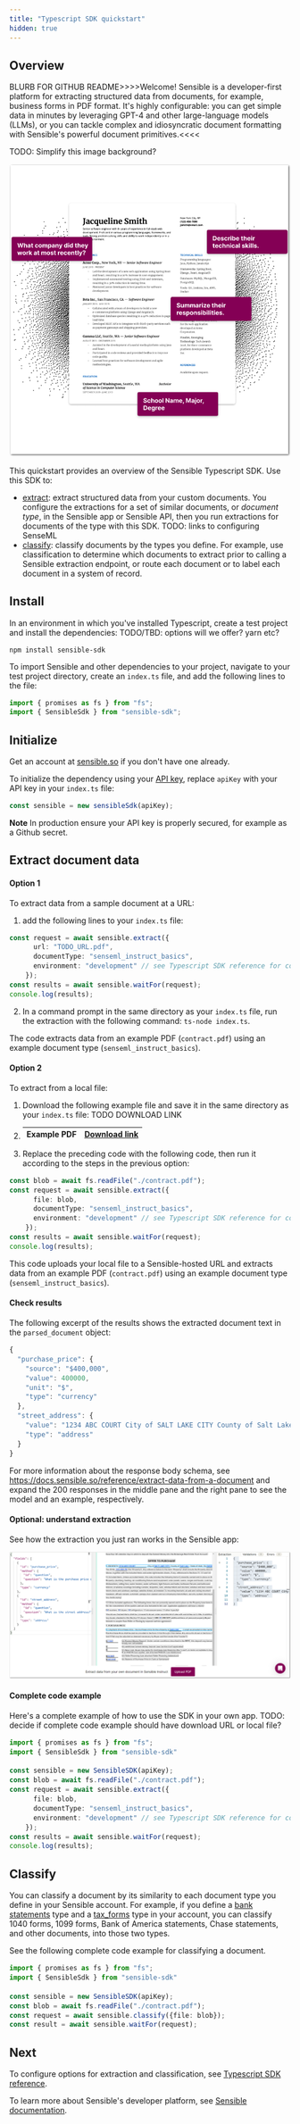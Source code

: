 ```yaml
---
title: "Typescript SDK quickstart"
hidden: true
---
```


## Overview

BLURB FOR GITHUB README>>>>Welcome! Sensible is a developer-first platform for extracting structured data from documents, for example, business forms in PDF format. It's highly configurable: you can get simple data in minutes by leveraging GPT-4 and other large-language models (LLMs), or you can tackle complex and idiosyncratic document formatting with Sensible's powerful document primitives.<<<<

TODO: Simplify this image background?

![Click to enlarge](https://raw.githubusercontent.com/sensible-hq/sensible-docs/main/readme-sync/assets/v0/images/final/intro_sdk.png)

This quickstart provides an overview of the Sensible Typescript SDK. Use this SDK to:

- [extract](doc:quickstart-typescript#extract-document-data): extract structured data from your custom documents. You configure the extractions for a set of similar documents, or *document type*, in the Sensible app or Sensible API, then you run extractions for documents of the type with this SDK. TODO: links to configuring SenseML
- [classify](doc:quickstart-typescript#classify): classify documents by the types you define. For example, use classification to determine which documents to extract prior to calling a Sensible extraction endpoint, or route each document or to label each document in a system of record.

## Install

In an environment in which you've installed Typescript, create a test project and install the dependencies:    TODO/TBD: options will we offer? yarn etc?

```shell
npm install sensible-sdk
```

To import Sensible and other dependencies to your project, navigate to your test project directory, create an `index.ts` file, and add the following lines to the file:

```typescript
import { promises as fs } from "fs";
import { SensibleSdk } from "sensible-sdk";
```

## Initialize

Get an account at [sensible.so](https://app.sensible.so/register) if you don't have one already.

To initialize the dependency using your [API key](https://app.sensible.so/account/?t=api_keys), replace `apiKey` with your API key in your `index.ts` file:

```typescript
const sensible = new sensibleSdk(apiKey);
```

**Note** In production ensure your API key is properly secured, for example as a Github secret.

## Extract document data

#### Option 1

To extract data from a sample document at a URL:

1. add the following lines to your `index.ts` file:

```typescript
const request = await sensible.extract({
      url: "TODO_URL.pdf",
      documentType: "senseml_instruct_basics",
      environment: "development" // see Typescript SDK reference for configuration options
    });
const results = await sensible.waitFor(request);
console.log(results);


```

2. In a command prompt in the same directory as your `index.ts` file, run the extraction with the following command: `ts-node index.ts`.

The code extracts data from an example PDF (`contract.pdf`) using an example document type (`senseml_instruct_basics`). 

#### Option 2

To extract from a local file: 

1.  Download the following example file and save it in the same directory as your `index.ts` file: TODO DOWNLOAD LINK

   

2. | Example PDF | [Download link](https://raw.githubusercontent.com/sensible-hq/sensible-docs/main/readme-sync/assets/v0/pdfs/TB_D.pdf) |
   | ----------- | ------------------------------------------------------------ |

3. Replace the preceding code with the following code, then run it according to the steps in the previous option:

```typescript
const blob = await fs.readFile("./contract.pdf");
const request = await sensible.extract({
      file: blob,
      documentType: "senseml_instruct_basics",
      environment: "development" // see Typescript SDK reference for configuration options
    });
const results = await sensible.waitFor(request);
console.log(results);
```

This code uploads your local file to a Sensible-hosted URL and extracts data from an example PDF (`contract.pdf`) using an example document type (`senseml_instruct_basics`). 

#### Check results

The following excerpt of the results shows the extracted document text in the `parsed_document` object:

```typescript
{
  "purchase_price": {
    "source": "$400,000",
    "value": 400000,
    "unit": "$",
    "type": "currency"
  },
  "street_address": {
    "value": "1234 ABC COURT City of SALT LAKE CITY County of Salt Lake -\nState of Utah, Zip 84108",
    "type": "address"
  }
}
```

For more information about the response body schema, see <https://docs.sensible.so/reference/extract-data-from-a-document> and expand the 200 responses in the middle pane and the right pane to see the model and an example, respectively.

#### Optional: understand extraction

See how the extraction you just ran works in the Sensible app:

![Click to enlarge](https://raw.githubusercontent.com/sensible-hq/sensible-docs/main/readme-sync/assets/v0/images/final/sdk_typescript_1.png)

#### Complete code example

Here's a complete example of how to use the SDK in your own app. TODO: decide if complete code example should have download URL or local file?

```typescript
import { promises as fs } from "fs";
import { SensibleSdk } from "sensible-sdk"

const sensible = new SensibleSDK(apiKey);
const blob = await fs.readFile("./contract.pdf");
const request = await sensible.extract({
      file: blob,
      documentType: "senseml_instruct_basics",
      environment: "development" // see Typescript SDK reference for configuration options
    });
const results = await sensible.waitFor(request);
console.log(results);
```



## Classify

You can classify a document by its similarity to each document type you define in your Sensible account. For example, if you define a [bank statements](https://github.com/sensible-hq/sensible-configuration-library/tree/main/bank_statements) type and a [tax_forms](https://github.com/sensible-hq/sensible-configuration-library/tree/main/tax_forms) type in your account, you can classify 1040 forms, 1099 forms, Bank of America statements, Chase statements, and other documents, into those two types.

See the following complete code example for classifying a document.

```typescript
import { promises as fs } from "fs";
import { SensibleSdk } from "sensible-sdk"

const sensible = new SensibleSDK(apiKey);
const blob = await fs.readFile("./contract.pdf");
const request = await sensible.classify({file: blob});
const result = await sensible.waitFor(request);
```



## Next

To configure options for extraction and classification, see [Typescript SDK reference](doc:sdk-typescript).

To learn more about Sensible's developer platform, see [Sensible documentation](https://docs.sensible.so/docs/).
